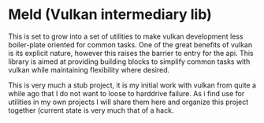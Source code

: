 # Meld (Vulkan intermediary lib)

This is set to grow into a set of utilities to make vulkan development less boiler-plate oriented for common tasks. One of the great benefits of vulkan is its explicit nature, however this raises the barrier to entry for the api. This library is aimed at providing building blocks to simplify common tasks with vulkan while maintaining flexibility where desired.

This is very much a stub project, it is my initial work with vulkan from quite a while ago that I do not want to loose to harddrive failure. As i find use for utilities in my own projects I will share them here and organize this project together (current state is very much that of a hack.
